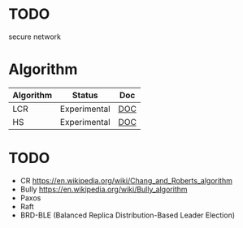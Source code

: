 # TODO
secure network


# Algorithm
| Algorithm | Status       | Doc                      |
|-----------|--------------|--------------------------|
| LCR       | Experimental | [DOC](pkg/lcr/README.md) |
| HS        | Experimental | [DOC](pkg/hs/README.md)  |


# TODO
* CR https://en.wikipedia.org/wiki/Chang_and_Roberts_algorithm
* Bully https://en.wikipedia.org/wiki/Bully_algorithm
* Paxos
* Raft
* BRD-BLE (Balanced Replica Distribution-Based Leader Election)